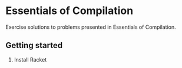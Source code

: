 # Essentials of Compilation

Exercise solutions to problems presented in Essentials of Compilation.

## Getting started

1. Install Racket
